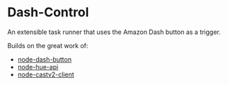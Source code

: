 # Dash-Control

An extensible task runner that uses the Amazon Dash button as a trigger.

Builds on the great work of:
- [node-dash-button](https://github.com/hortinstein/node-dash-button)
- [node-hue-api](https://github.com/peter-murray/node-hue-api)
- [node-castv2-client](https://github.com/thibauts/node-castv2-client)